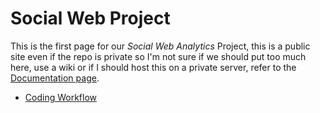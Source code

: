 # Social Web Project

This is the first page for our *Social Web Analytics* Project, this is a public site even if the repo is private so I'm not sure if we should put too much here, use a wiki or if I should host this on a private server, refer to the [Documentation page](./documentation_methods.md).

* [Coding Workflow](./coding_workflow.md)


